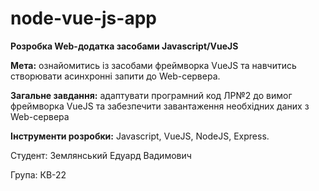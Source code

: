 # node-vue-js-app

**Розробка Web-додатка засобами Javascript/VueJS**

**Мета:** ознайомитись із засобами фреймворка VueJS та навчитись створювати асинхронні запити до Web-сервера.

**Загальне завдання:** адаптувати програмний код ЛР№2 до вимог фреймворка VueJS та забезпечити завантаження необхідних даних з Web-сервера 

**Інструменти розробки:** Javascript, VueJS, NodeJS, Express.

Студент: Землянський Едуард Вадимович

Група: КВ-22


